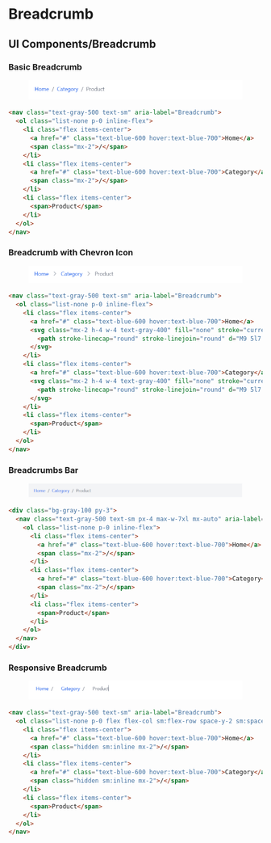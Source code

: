 # Breadcrumb

## UI Components/Breadcrumb

### Basic Breadcrumb

<figure><img src="../.gitbook/assets/image (6) (1).png" alt=""><figcaption></figcaption></figure>

```html
<nav class="text-gray-500 text-sm" aria-label="Breadcrumb">
  <ol class="list-none p-0 inline-flex">
    <li class="flex items-center">
      <a href="#" class="text-blue-600 hover:text-blue-700">Home</a>
      <span class="mx-2">/</span>
    </li>
    <li class="flex items-center">
      <a href="#" class="text-blue-600 hover:text-blue-700">Category</a>
      <span class="mx-2">/</span>
    </li>
    <li class="flex items-center">
      <span>Product</span>
    </li>
  </ol>
</nav>
```

### Breadcrumb with Chevron Icon

<figure><img src="../.gitbook/assets/image (1) (1) (1).png" alt=""><figcaption></figcaption></figure>

```html
<nav class="text-gray-500 text-sm" aria-label="Breadcrumb">
  <ol class="list-none p-0 inline-flex">
    <li class="flex items-center">
      <a href="#" class="text-blue-600 hover:text-blue-700">Home</a>
      <svg class="mx-2 h-4 w-4 text-gray-400" fill="none" stroke="currentColor" stroke-width="2" xmlns="http://www.w3.org/2000/svg" viewBox="0 0 24 24">
        <path stroke-linecap="round" stroke-linejoin="round" d="M9 5l7 7-7 7" />
      </svg>
    </li>
    <li class="flex items-center">
      <a href="#" class="text-blue-600 hover:text-blue-700">Category</a>
      <svg class="mx-2 h-4 w-4 text-gray-400" fill="none" stroke="currentColor" stroke-width="2" xmlns="http://www.w3.org/2000/svg" viewBox="0 0 24 24">
        <path stroke-linecap="round" stroke-linejoin="round" d="M9 5l7 7-7 7" />
      </svg>
    </li>
    <li class="flex items-center">
      <span>Product</span>
    </li>
  </ol>
</nav>
```

### Breadcrumbs Bar

<figure><img src="../.gitbook/assets/image (2) (1) (1).png" alt=""><figcaption></figcaption></figure>

```html
<div class="bg-gray-100 py-3">
  <nav class="text-gray-500 text-sm px-4 max-w-7xl mx-auto" aria-label="Breadcrumb">
    <ol class="list-none p-0 inline-flex">
      <li class="flex items-center">
        <a href="#" class="text-blue-600 hover:text-blue-700">Home</a>
        <span class="mx-2">/</span>
      </li>
      <li class="flex items-center">
        <a href="#" class="text-blue-600 hover:text-blue-700">Category</a>
        <span class="mx-2">/</span>
      </li>
      <li class="flex items-center">
        <span>Product</span>
      </li>
    </ol>
  </nav>
</div>
```

### Responsive Breadcrumb

<figure><img src="../.gitbook/assets/image (3) (1) (1).png" alt=""><figcaption></figcaption></figure>

```html
<nav class="text-gray-500 text-sm" aria-label="Breadcrumb">
  <ol class="list-none p-0 flex flex-col sm:flex-row space-y-2 sm:space-y-0 sm:space-x-4">
    <li class="flex items-center">
      <a href="#" class="text-blue-600 hover:text-blue-700">Home</a>
      <span class="hidden sm:inline mx-2">/</span>
    </li>
    <li class="flex items-center">
      <a href="#" class="text-blue-600 hover:text-blue-700">Category</a>
      <span class="hidden sm:inline mx-2">/</span>
    </li>
    <li class="flex items-center">
      <span>Product</span>
    </li>
  </ol>
</nav>
```

